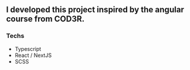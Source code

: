 ## I developed this project inspired by the angular course from COD3R.

### Techs
- Typescript
- React / NextJS
- SCSS
